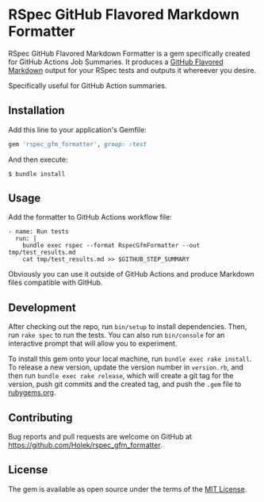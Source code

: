 # RSpec GitHub Flavored Markdown Formatter

RSpec GitHub Flavored Markdown Formatter is a gem specifically created for GitHub Actions Job Summaries. It produces a [GitHub Flavored Markdown](https://github.github.com/gfm/) output for your RSpec tests and outputs it whereever you desire.

Specifically useful for GitHub Action summaries.

## Installation

Add this line to your application's Gemfile:

```ruby
gem 'rspec_gfm_formatter', group: :test
```

And then execute:

    $ bundle install

## Usage

Add the formatter to GitHub Actions workflow file:

    - name: Run tests
      run: |
        bundle exec rspec --format RspecGfmFormatter --out tmp/test_results.md
        cat tmp/test_results.md >> $GITHUB_STEP_SUMMARY

Obviously you can use it outside of GitHub Actions and produce Markdown files compatible with GitHub.

## Development

After checking out the repo, run `bin/setup` to install dependencies. Then, run `rake spec` to run the tests. You can also run `bin/console` for an interactive prompt that will allow you to experiment.

To install this gem onto your local machine, run `bundle exec rake install`. To release a new version, update the version number in `version.rb`, and then run `bundle exec rake release`, which will create a git tag for the version, push git commits and the created tag, and push the `.gem` file to [rubygems.org](https://rubygems.org).

## Contributing

Bug reports and pull requests are welcome on GitHub at https://github.com/Holek/rspec_gfm_formatter.

## License

The gem is available as open source under the terms of the [MIT License](https://opensource.org/licenses/MIT).
